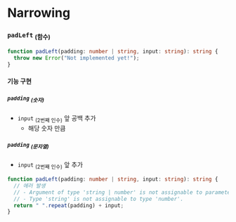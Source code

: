 Narrowing
=========

### `padLeft` <sub>(함수)</sub>
```ts
function padLeft(padding: number | string, input: string): string {
  throw new Error("Not implemented yet!");
}
```

#### 기능 구현

##### `padding` <sub>(숫자)</sub>
- `input` <sub>(2번째 인수)</sub> 앞 공백 추가
  - 해당 숫자 만큼

##### `padding` <sub>(문자열)</sub>
- `input` <sub>(2번째 인수)</sub> 앞 추가
```ts
function padLeft(padding: number | string, input: string): string {
  // 에러 발생
  // - Argument of type 'string | number' is not assignable to parameter of type 'number'.
  // - Type 'string' is not assignable to type 'number'.
  return " ".repeat(padding) + input;
}
```